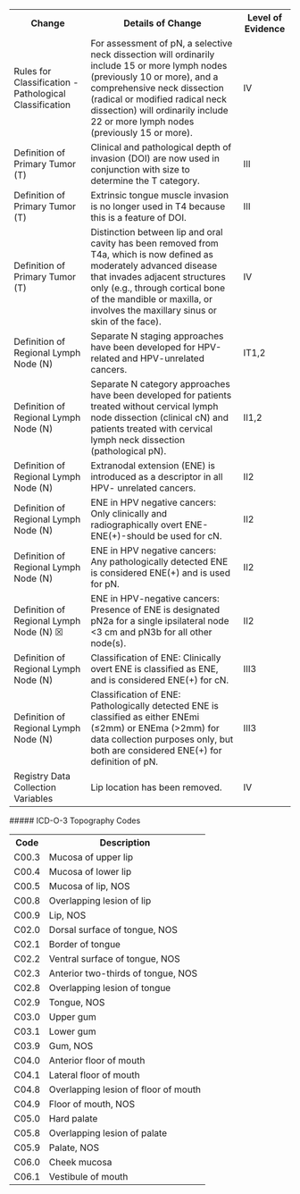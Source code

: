<table>
<tr>
<th>Change</th>
<th>Details of Change</th>
<th>Level of Evidence</th>
</tr>
<tr>
<td>Rules for Classification - Pathological Classification</td>
<td>For assessment of pN, a selective neck dissection will ordinarily include 15 or more lymph nodes (previously 10 or more), and a comprehensive neck dissection (radical or modified radical neck dissection) will ordinarily include 22 or more lymph nodes (previously 15 or more).</td>
<td>IV</td>
</tr>
<tr>
<td>Definition of Primary Tumor (T)</td>
<td>Clinical and pathological depth of invasion (DOI) are now used in conjunction with size to determine the T category.</td>
<td>III</td>
</tr>
<tr>
<td>Definition of Primary Tumor (T)</td>
<td>Extrinsic tongue muscle invasion is no longer used in T4 because this is a feature of DOI.</td>
<td>III</td>
</tr>
<tr>
<td>Definition of Primary Tumor (T)</td>
<td>Distinction between lip and oral cavity has been removed from T4a, which is now defined as moderately advanced disease that invades adjacent structures only (e.g., through cortical bone of the mandible or maxilla, or involves the maxillary sinus or skin of the face).</td>
<td>IV</td>
</tr>
<tr>
<td>Definition of Regional Lymph Node (N)</td>
<td>Separate N staging approaches have been developed for HPV-related and HPV-unrelated cancers.</td>
<td>IT1,2</td>
</tr>
<tr>
<td>Definition of Regional Lymph Node (N)</td>
<td>Separate N category approaches have been developed for patients treated without cervical lymph node dissection (clinical cN) and patients treated with cervical lymph neck dissection (pathological pN).</td>
<td>II1,2</td>
</tr>
<tr>
<td>Definition of Regional Lymph Node (N)</td>
<td>Extranodal extension (ENE) is introduced as a descriptor in all HPV- unrelated cancers.</td>
<td>II2</td>
</tr>
<tr>
<td>Definition of Regional Lymph Node (N)</td>
<td>ENE in HPV negative cancers: Only clinically and radiographically overt ENE-ENE(+)-should be used for cN.</td>
<td>II2</td>
</tr>
<tr>
<td>Definition of Regional Lymph Node (N)</td>
<td>ENE in HPV negative cancers: Any pathologically detected ENE is considered ENE(+) and is used for pN.</td>
<td>II2</td>
</tr>
<tr>
<td>Definition of Regional Lymph Node (N) ☒</td>
<td>ENE in HPV-negative cancers: Presence of ENE is designated pN2a for a single ipsilateral node &lt;3 cm and pN3b for all other node(s).</td>
<td>II2</td>
</tr>
<tr>
<td>Definition of Regional Lymph Node (N)</td>
<td>Classification of ENE: Clinically overt ENE is classified as ENE, and is considered ENE(+) for cN.</td>
<td>III3</td>
</tr>
<tr>
<td>Definition of Regional Lymph Node (N)</td>
<td>Classification of ENE: Pathologically detected ENE is classified as either ENEmi (≤2mm) or ENEma (&gt;2mm) for data collection purposes only, but both are considered ENE(+) for definition of pN.</td>
<td>III3</td>
</tr>
<tr>
<td>Registry Data Collection Variables</td>
<td>Lip location has been removed.</td>
<td>IV</td>
</tr>
</table>  
##### ICD-O-3 Topography Codes  
<table>
<tr>
<th>Code</th>
<th>Description</th>
</tr>
<tr>
<td>C00.3</td>
<td>Mucosa of upper lip</td>
</tr>
<tr>
<td>C00.4</td>
<td>Mucosa of lower lip</td>
</tr>
<tr>
<td>C00.5</td>
<td>Mucosa of lip, NOS</td>
</tr>
<tr>
<td>C00.8</td>
<td>Overlapping lesion of lip</td>
</tr>
<tr>
<td>C00.9</td>
<td>Lip, NOS</td>
</tr>
<tr>
<td>C02.0</td>
<td>Dorsal surface of tongue, NOS</td>
</tr>
<tr>
<td>C02.1</td>
<td>Border of tongue</td>
</tr>
<tr>
<td>C02.2</td>
<td>Ventral surface of tongue, NOS</td>
</tr>
<tr>
<td>C02.3</td>
<td>Anterior two-thirds of tongue, NOS</td>
</tr>
<tr>
<td>C02.8</td>
<td>Overlapping lesion of tongue</td>
</tr>
<tr>
<td>C02.9</td>
<td>Tongue, NOS</td>
</tr>
<tr>
<td>C03.0</td>
<td>Upper gum</td>
</tr>
<tr>
<td>C03.1</td>
<td>Lower gum</td>
</tr>
<tr>
<td>C03.9</td>
<td>Gum, NOS</td>
</tr>
<tr>
<td>C04.0</td>
<td>Anterior floor of mouth</td>
</tr>
<tr>
<td>C04.1</td>
<td>Lateral floor of mouth</td>
</tr>
<tr>
<td>C04.8</td>
<td>Overlapping lesion of floor of mouth</td>
</tr>
<tr>
<td>C04.9</td>
<td>Floor of mouth, NOS</td>
</tr>
<tr>
<td>C05.0</td>
<td>Hard palate</td>
</tr>
<tr>
<td>C05.8</td>
<td>Overlapping lesion of palate</td>
</tr>
<tr>
<td>C05.9</td>
<td>Palate, NOS</td>
</tr>
<tr>
<td>C06.0</td>
<td>Cheek mucosa</td>
</tr>
<tr>
<td>C06.1</td>
<td>Vestibule of mouth</td>
</tr>
</table>
